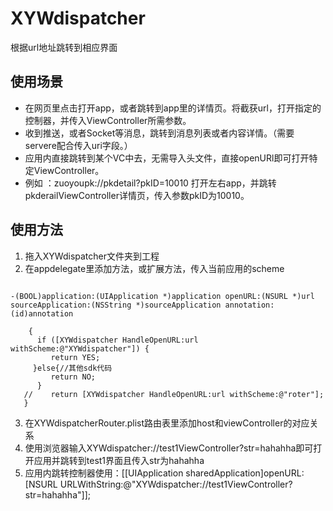 # XYWdispatcher
根据url地址跳转到相应界面
## 使用场景
- 在网页里点击打开app，或者跳转到app里的详情页。将截获url，打开指定的控制器，并传入ViewController所需参数。
- 收到推送，或者Socket等消息，跳转到消息列表或者内容详情。（需要servere配合传入uri字段。）
- 应用内直接跳转到某个VC中去，无需导入头文件，直接openURl即可打开特定ViewController。
- 例如 ：zuoyoupk://pkdetail?pkID=10010 打开左右app，并跳转pkderailViewController详情页，传入参数pkID为10010。

## 使用方法
1. 拖入XYWdispatcher文件夹到工程
2. 在appdelegate里添加方法，或扩展方法，传入当前应用的scheme
<pre><code>
-(BOOL)application:(UIApplication *)application openURL:(NSURL *)url sourceApplication:(NSString *)sourceApplication annotation:(id)annotation
  
    {
      if ([XYWdispatcher HandleOpenURL:url withScheme:@"XYWdispatcher"]) {
         return YES;
     }else{//其他sdk代码
         return NO;
      }
   //    return [XYWdispatcher HandleOpenURL:url withScheme:@"roter"];
   }
</code></pre>
  
3. 在XYWdispatcherRouter.plist路由表里添加host和viewController的对应关系
4. 使用浏览器输入XYWdispatcher://test1ViewController?str=hahahha即可打开应用并跳转到test1界面且传入str为hahahha
5. 应用内跳转控制器使用：[[UIApplication sharedApplication]openURL:[NSURL URLWithString:@"XYWdispatcher://test1ViewController?str=hahahha"]];
